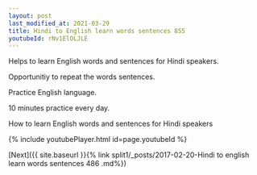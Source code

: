 ```yaml
---
layout: post
last_modified_at: 2021-03-29
title: Hindi to English learn words sentences 855 
youtubeId: rNv1ElOLJLE
---
```

 
 
Helps to learn English words and sentences for Hindi speakers.

Opportunitiy to repeat the words sentences. 

Practice English language. 
 
10 minutes practice every day. 
 
How to learn English words and sentences for Hindi speakers 
 
{% include youtubePlayer.html id=page.youtubeId %}
 
 
[Next]({{ site.baseurl }}{% link  split1/_posts/2017-02-20-Hindi to english learn words sentences 486 .md%})
 
